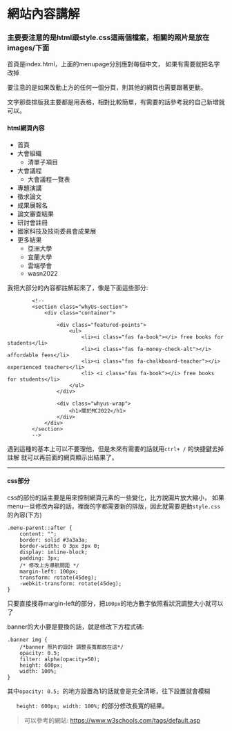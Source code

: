 # 網站內容講解
### 主要要注意的是html跟style.css這兩個檔案，相關的照片是放在images/下面

首頁是index.html，上面的menupage分別應對每個中文，
如果有需要就把名字改掉  

要注意的是如果改動上方的任何一個分頁，則其他的網頁也需要跟著更動。  

文字那些排版我主要都是用表格，相對比較簡單，有需要的話參考我的自己新增就可以。

#### html網頁內容

- 首頁
- 大會組織
	- 清單子項目
- 大會議程
	- 大會議程一覽表
- 專題演講
- 徵求論文
- 成果展報名
- 論文審查結果
- 研討會註冊
- 國家科技及技術委員會成果展
- 更多結果
	- 亞洲大學
	- 宜蘭大學
	- 雲端學會
	- wasn2022

我把大部分的內容都註解起來了，像是下面這些部分:

```
		<!--
		<section class="whyUs-section">
			<div class="container">
				
				<div class="featured-points">
					<ul>
						<li><i class="fas fa-book"></i> free books for students</li>
						<li><i class="fas fa-money-check-alt"></i> affordable fees</li>
						<li><i class="fas fa-chalkboard-teacher"></i> experienced teachers</li>
						<li> <i class="fas fa-book"></i> free books for students</li>
					</ul>
				</div>
				
				<div class="whyus-wrap">
					<h1>關於MC2022</h1> 
				</div>
			</div>
		</section>
		-->	

```

遇到這種的基本上可以不要理他，但是未來有需要的話就用`ctrl+ /` 的快捷鍵去掉註解
就可以再前面的網頁顯示出結果了。

***

#### css部分

css的部份的話主要是用來控制網頁元素的一些變化，比方說圖片放大縮小，
如果menu一旦修改內容的話，裡面的字都需要新的排版，因此就需要更動`style.css`的內容(下方)



```
.menu-parent::after {
	content: "";
	border: solid #3a3a3a;
  	border-width: 0 3px 3px 0;
  	display: inline-block;
  	padding: 3px;
  	/* 修改上方導航間距 */
	margin-left: 100px;
  	transform: rotate(45deg);
  	-webkit-transform: rotate(45deg);
}
```

只要直接搜尋margin-left的部分，把`100px`的地方數字依照看狀況調整大小就可以了

banner的大小要是要換的話，就是修改下方程式碼:

```
.banner img {
	/*banner 照片的設計 調整長寬都放在這*/ 
	opacity: 0.5; 
    filter: alpha(opacity=50); 
	height: 600px;
	width: 100%;
}
```

其中`opacity: 0.5; `的地方設置為1的話就會是完全清晰，往下設置就會模糊  

`	height: 600px;
	width: 100%;`  的部分修改長寬的結果。


	
> 可以參考的網站: https://www.w3schools.com/tags/default.asp
